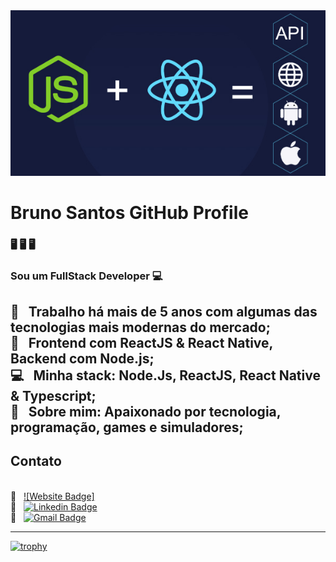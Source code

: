 <!--
**Brxlx/Brxlx** is a ✨ _special_ ✨ repository because its `README.md` (this file) appears on your GitHub profile.

Here are some ideas to get you started:

- 🔭 I’m currently working on ...
- 🌱 I’m currently learning ...
- 👯 I’m looking to collaborate on ...
- 🤔 I’m looking for help with ...
- 💬 Ask me about ...
- 📫 How to reach me: ...
- 😄 Pronouns: ...
- ⚡ Fun fact: ...
-->

<img width="auto" src="https://github.com/Brxlx/Brxlx/blob/master/curso-de-node-js-react-native.jpg">

# Bruno Santos GitHub Profile

### 🖥️ 🖥️ 🖥️

### Sou um FullStack Developer :computer:

 :rocket:  &nbsp; Trabalho há mais de 5 anos com algumas das tecnologias mais modernas do mercado;
 <br/> :purple_heart: &nbsp; Frontend com ReactJS & React Native, Backend com Node.js;
 <br/> :computer: &nbsp; Minha stack: Node.Js, ReactJS, React Native & Typescript;
 <br/> 💬  &nbsp; Sobre mim: Apaixonado por tecnologia, programação, games e simuladores;
 ---
 ## Contato
 <br /> 🔗 &nbsp; [![Website Badge]](https://bruno-dev.vercel.app)
 <br/> :email: &nbsp; [![Linkedin Badge](https://img.shields.io/badge/-Bruno%20Santos-teal?style=flat&logo=Linkedin&logoColor=white&link=https://www.linkedin.com/in/bruno-santos-a14b72196/)](https://www.linkedin.com/in/bruno-santos-a14b72196/) 
<br /> :email: &nbsp; [![Gmail Badge](https://img.shields.io/badge/-Bruno%20Santos-c14438?style=flat-square&logo=Gmail&logoColor=white&link=mailto:brcesar19@gmail.com)](mailto:brcesar19@gmail.com)

---
[![trophy](https://github-profile-trophy.vercel.app/?username=Brxlx&theme=onedark)](https://github.com/ryo-ma/github-profile-trophy)


